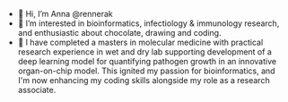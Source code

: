 - 👋 Hi, I’m Anna @rennerak
- 👀 I’m interested in bioinformatics, infectiology & immunology research, and enthusiastic about chocolate, drawing and coding. 
- 🌱 I have completed a masters in molecular medicine with practical research experience in wet and dry lab supporting development of a deep learning model for quantifying pathogen growth in an innovative organ-on-chip model. This ignited my passion for bioinformatics, and I'm now enhancing my coding skills alongside my role as a research associate.


<!---
rennerak/rennerak is a ✨ special ✨ repository because its `README.md` (this file) appears on your GitHub profile.
You can click the Preview link to take a look at your changes. - 💞️ I’m looking to collaborate on ...
- 📫 How to reach me ...
--->
